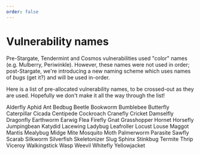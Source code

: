 ```yaml
---
order: false
---
```


# Vulnerability names

Pre-Stargate, Tendermint and Cosmos vulnerabilities used "color" names (e.g. Mulberry, Periwinkle). 
However, these names were not used in order; post-Stargate, we're introducing a new naming scheme
which uses names of _bugs_ (get it?) and will be used in-order.

Here is a list of pre-allocated vulnerability names, to be crossed-out as they are used.
Hopefully we don't make it all the way through the list!

Alderfly
Aphid
Ant
Bedbug
Beetle
Bookworm
Bumblebee
Butterfly
Caterpillar
Cicada
Centipede
Cockroach
Cranefly
Cricket
Damselfly 
Dragonfly
Earthworm
Earwig
Flea 
Firefly
Gnat
Grasshopper
Hornet
Horsefly
Jumpingbean
Katydid
Lacewing 
Ladybug
Leafroller
Locust
Louse
Maggot
Mantis 
Mealybug
Midge
Mite
Mosquito
Moth
Palmerworm
Parasite
Sawfly
Scarab
Silkworm
Silverfish
Skeletonizer
Slug
Sphinx
Stinkbug
Termite
Thrip
Viceroy
Walkingstick
Wasp
Weevil
Whitefly 
Yellowjacket 



